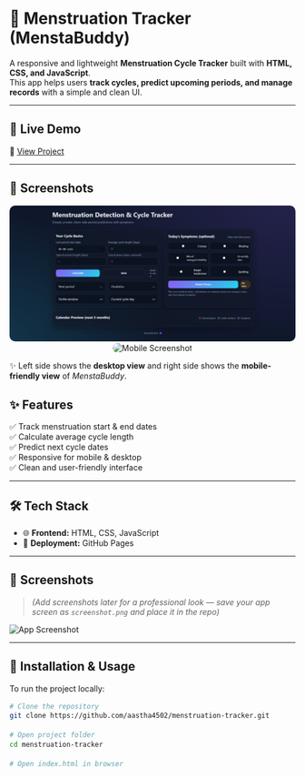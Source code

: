 # 🌸 Menstruation Tracker (MenstaBuddy)

A responsive and lightweight **Menstruation Cycle Tracker** built with **HTML, CSS, and JavaScript**.  
This app helps users **track cycles, predict upcoming periods, and manage records** with a simple and clean UI.  

---

## 🚀 Live Demo  
🔗 [View Project](https://aastha4502.github.io/menstruation-tracker/)  

---

## 📸 Screenshots  

<p align="center">
  <img src="screenshot-desktop.png" alt="Desktop Screenshot" width="600" style="border-radius:10px; margin-right:10px;" />
  <img src="screenshot-mobile.png" alt="Mobile Screenshot" width="250" style="border-radius:10px;" />
</p>

✨ Left side shows the **desktop view** and right side shows the **mobile-friendly view** of *MenstaBuddy*.



## ✨ Features
✅ Track menstruation start & end dates  
✅ Calculate average cycle length  
✅ Predict next cycle dates  
✅ Responsive for mobile & desktop  
✅ Clean and user-friendly interface  

---

## 🛠️ Tech Stack
- 🌐 **Frontend:** HTML, CSS, JavaScript  
- 🚀 **Deployment:** GitHub Pages  

---

## 📸 Screenshots
> *(Add screenshots later for a professional look — save your app screen as `screenshot.png` and place it in the repo)*  

![App Screenshot](screenshot.png)  

---

## 📌 Installation & Usage
To run the project locally:  

```bash
# Clone the repository
git clone https://github.com/aastha4502/menstruation-tracker.git

# Open project folder
cd menstruation-tracker

# Open index.html in browser
